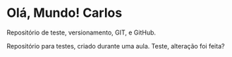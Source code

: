 # Olá, Mundo! Carlos
 Repositório de teste, versionamento, GIT, e GitHub.

Repositório para testes, criado durante uma aula.
Teste, alteração foi feita?
